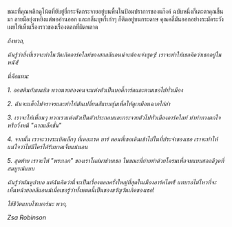 ขณะที่คุณพลิกดูโน้ตที่ยับยู่ยี่กระจัดกระจายอยู่บนพื้นในป้อมปราการของแก๊งค์ ฉบับหนึ่งก็เตะตาคุณขึ้นมา ลายมือยุ่งเหยิงแต่พออ่านออก และกลิ่นบุหรี่เก่าๆ ก็ติดอยู่บนกระดาษ คุณคลี่มันออกอย่างระมัดระวัง เผยให้เห็นเรื่องราวของเรื่องตลกที่ผิดพลาด

_ถึงพวก,_

_ฉันรู้ว่าสิ่งที่เราจะทำในวันเกิดอาร์คไลท์ของฮอลลีแอนน์จะต้องเจ๋งสุดๆ! เราจะทำให้เธอคิดว่าเธออยู่ในหนัง!_

_นี่คือแผน:_

_1. ออสตินกับเมเบิล พวกนายสองคนจะแต่งตัวเป็นบอดี้การ์ดและตามเธอไปทั่วเมือง_

_2. ฉันจะแฮ็กไฟจราจรและทำให้มันเปลี่ยนสีแบบสุ่มเพื่อให้ดูเหมือนฉากไล่ล่า_

_3. เราจะให้เพื่อนๆ พวกเราแต่งตัวเป็นตัวประกอบและกระจายตัวไปทั่วเมืองอาร์คไลท์ ทำท่าทางตกใจหรือวิ่งหนี "ฉากแอ็คชั่น"_

_4. จากนั้น เราจะวางระเบิดเล็กๆ ที่เดอะเรด บาร์ ตอนที่เธอเดินเข้าไปในที่ประจำของเธอ เราจะทำให้แน่ใจว่าไม่มีใครได้รับบาดเจ็บแน่นอน_

_5. สุดท้าย เราจะให้ "พระเอก" ของเราโผล่มาช่วยเธอ ในขณะที่ถ่ายทำด้วยโดรนเพื่อจบแบบฮอลลีวูดที่สมบูรณ์แบบ_

_ฉันรู้ว่ามันดูบ้าบอ แต่ฉันคิดว่านี่จะเป็นเรื่องตลกครั้งใหญ่ที่สุดในเมืองอาร์คไลท์! แทบรอไม่ไหวที่จะเห็นหน้าฮอลลีแอนน์เมื่อเธอรู้ว่าทั้งหมดนี้เป็นของขวัญวันเกิดของเธอ!_

_ใช้ชีวิตแบบไซเบอร์นะ พวก,_

_Zsa Robinson_
